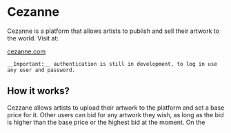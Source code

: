 # Cezanne
Cezanne is a platform that allows artists to publish and sell their artwork to the world. Visit at:

[cezanne.com](http://cezanne.herokuapp.com)

    __Important:__ authentication is still in development, to log in use any user and password.

## How it works?
Cezzane allows artists to upload their artwork to the platform and set a base price for it. Other users can bid for any artwork they wish, as long as the bid is higher than the base price or the highest bid at the moment. On the 
